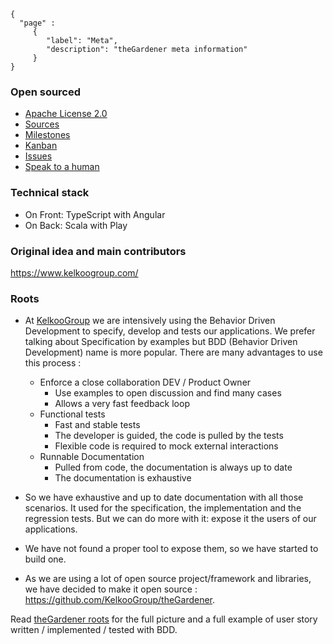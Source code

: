 ```thegardener
{
  "page" :
     {
        "label": "Meta",
        "description": "theGardener meta information"
     }
}
```


### Open sourced

- [Apache License 2.0](https://github.com/KelkooGroup/theGardener/blob/master/LICENSE)
- [Sources](https://github.com/KelkooGroup/theGardener)
- [Milestones](https://github.com/KelkooGroup/theGardener/milestones?direction=asc&sort=title)
- [Kanban](https://github.com/KelkooGroup/theGardener/projects/1)
- [Issues](https://github.com/KelkooGroup/theGardener/issues)
- [Speak to a human](https://discordapp.com/channels/417704230531366923/417704230976225281)

### Technical stack

- On Front: TypeScript with Angular
- On Back: Scala with Play

### Original idea and main contributors

https://www.kelkoogroup.com/

### Roots

- At [KelkooGroup](https://www.kelkoogroup.com/) we are intensively using the Behavior Driven Development to specify, develop and tests our applications.  We prefer talking about Specification by examples but BDD (Behavior Driven Development) name is more popular. There are many advantages to use this process :   

  - Enforce a close collaboration DEV / Product Owner
    - Use examples to open discussion and find many cases
    - Allows a very fast feedback loop
  - Functional tests
    - Fast and stable tests
    - The developer is guided, the code is pulled by the tests
    - Flexible code is required to mock external interactions
  - Runnable Documentation
    - Pulled from code, the documentation is always up to date
    - The documentation is exhaustive 

- So we have exhaustive and up to date documentation with all those scenarios. It used for the specification, the implementation and the regression tests. But we can do more with it: expose it the users of our applications.

- We have not found a proper tool to expose them, so we have started to build one.
- As we are using a lot of open source project/framework and libraries, we have decided to make it open source : https://github.com/KelkooGroup/theGardener.


Read [theGardener roots](https://github.com/KelkooGroup/theGardener/blob/master/documentation/assets/decks/theGardener_roots.pdf) for the full picture and a full example of user story written / implemented / tested with BDD.

